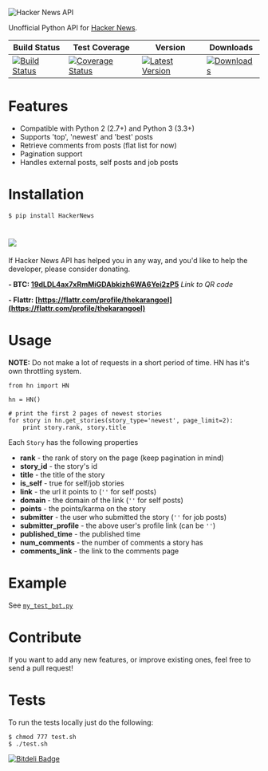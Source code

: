 ![Hacker News API](https://raw.github.com/karan/HackerNewsAPI/master/HN.jpg)

Unofficial Python API for [Hacker News](https://news.ycombinator.com/).


| Build Status | Test Coverage | Version | Downloads |
| ------------ | ------------- | ------- | ------------------- |
| [![Build Status](https://travis-ci.org/karan/HackerNewsAPI.png?branch=master)](https://travis-ci.org/karan/HackerNewsAPI) | [![Coverage Status](https://coveralls.io/repos/karan/HackerNewsAPI/badge.png)](https://coveralls.io/r/karan/HackerNewsAPI) | [![Latest Version](https://pypip.in/v/HackerNews/badge.png)](https://pypi.python.org/pypi/HackerNews/) | [![Downloads](https://pypip.in/d/HackerNews/badge.png)](https://pypi.python.org/pypi/HackerNews/) |

Features
============

- Compatible with Python 2 (2.7+) and Python 3 (3.3+)
- Supports 'top', 'newest' and 'best' posts
- Retrieve comments from posts (flat list for now)
- Pagination support
- Handles external posts, self posts and job posts

Installation
============

    $ pip install HackerNews


![](https://blockchain.info/Resources/buttons/donate_64.png)
=============

If Hacker News API has helped you in any way, and you'd like to help the developer, please consider donating.

**- BTC: [19dLDL4ax7xRmMiGDAbkizh6WA6Yei2zP5](http://i.imgur.com/bAQgKLN.png)** *Link to QR code*

**- Flattr: [https://flattr.com/profile/thekarangoel](https://flattr.com/profile/thekarangoel)**


Usage
==========

**NOTE:** Do not make a lot of requests in a short period of time. HN has it's own throttling system.


    from hn import HN

    hn = HN()
    
    # print the first 2 pages of newest stories
    for story in hn.get_stories(story_type='newest', page_limit=2):
        print story.rank, story.title

Each `Story` has the following properties

- **rank** - the rank of story on the page (keep pagination in mind)
- **story_id** - the story's id
- **title** - the title of the story
- **is_self** - true for self/job stories
- **link** - the url it points to (`''` for self posts)
- **domain** - the domain of the link (`''` for self posts)
- **points** - the points/karma on the story
- **submitter** - the user who submitted the story (`''` for job posts)
- **submitter_profile** - the above user's profile link (can be `''`)
- **published_time** - the published time
- **num_comments** - the number of comments a story has
- **comments_link** - the link to the comments page

Example
========

See [`my_test_bot.py`](https://github.com/karan/HackerNewsAPI/blob/master/my_test_bot.py)

Contribute
========

If you want to add any new features, or improve existing ones, feel free to send a pull request!

Tests
=====

To run the tests locally just do the following:

    $ chmod 777 test.sh
    $ ./test.sh

[![Bitdeli Badge](https://d2weczhvl823v0.cloudfront.net/karan/hackernewsapi/trend.png)](https://bitdeli.com/free "Bitdeli Badge")